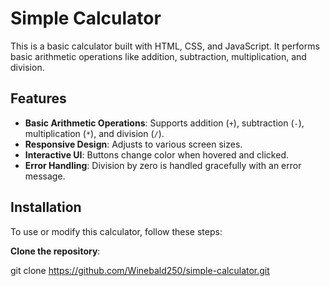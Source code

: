 # Simple Calculator

This is a basic calculator built with HTML, CSS, and JavaScript. It performs basic arithmetic operations like addition, subtraction, multiplication, and division.

## Features

- **Basic Arithmetic Operations**: Supports addition (`+`), subtraction (`-`), multiplication (`*`), and division (`/`).
- **Responsive Design**: Adjusts to various screen sizes.
- **Interactive UI**: Buttons change color when hovered and clicked.
- **Error Handling**: Division by zero is handled gracefully with an error message.

## Installation

To use or modify this calculator, follow these steps:

 **Clone the repository**:

   git clone https://github.com/Winebald250/simple-calculator.git

